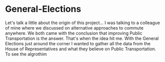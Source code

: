 # General-Elections
Let's talk a little about the origin of this project... I was talking to a colleague of mine where we discussed on alternative approaches to commute anywhere. We both came with the conclusion that improving Public Transportation is the answer. That's when the idea hit me. With the General Elections just around the corner I wanted to gather all the data from the House of Representatives and what they believe on Public Transportation. 
To see the algrothim


